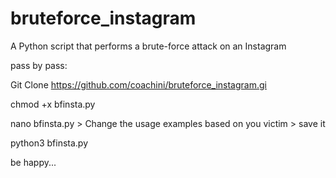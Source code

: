 # bruteforce_instagram
A Python script that performs a brute-force attack on an Instagram

pass by pass:

Git Clone https://github.com/coachini/bruteforce_instagram.gi

chmod +x bfinsta.py

nano bfinsta.py > Change the usage examples based on you victim > save it

python3 bfinsta.py

be happy...
